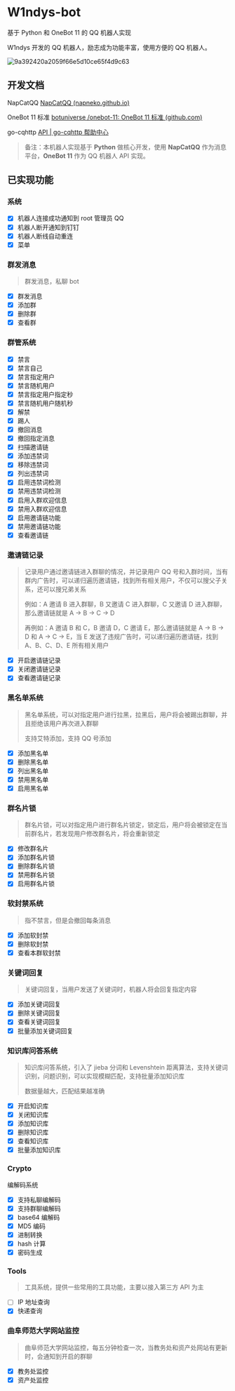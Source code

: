 # W1ndys-bot

基于 Python 和 OneBot 11 的 QQ 机器人实现

W1ndys 开发的 QQ 机器人，励志成为功能丰富，使用方便的 QQ 机器人。

![9a392420a2059f66e5d10ce65f4d9c63](https://github.com/user-attachments/assets/ebce861a-8282-4b22-994e-72a0ba953f2c)


## 开发文档

NapCatQQ [NapCatQQ (napneko.github.io)](https://napneko.github.io/zh-CN/#/)

OneBot 11 标准 [botuniverse /onebot-11: OneBot 11 标准 (github.com)](https://github.com/botuniverse/onebot-11#/)

go-cqhttp [API | go-cqhttp 帮助中心](https://docs.go-cqhttp.org/api/)

> 备注：本机器人实现基于 **Python** 做核心开发，使用 **NapCatQQ** 作为消息平台，**OneBot 11** 作为 QQ 机器人 API 实现。

## 已实现功能

### 系统

- [x] 机器人连接成功通知到 root 管理员 QQ
- [x] 机器人断开通知到钉钉
- [x] 机器人断线自动重连
- [x] 菜单

### 群发消息

> 群发消息，私聊 bot

- [x] 群发消息
- [x] 添加群
- [x] 删除群
- [x] 查看群

### 群管系统

- [x] 禁言
- [x] 禁言自己
- [x] 禁言指定用户
- [x] 禁言随机用户
- [x] 禁言指定用户指定秒
- [x] 禁言随机用户随机秒
- [x] 解禁
- [x] 踢人
- [x] 撤回消息
- [x] 撤回指定消息
- [x] 扫描邀请链
- [x] 添加违禁词
- [x] 移除违禁词
- [x] 列出违禁词
- [x] 启用违禁词检测
- [x] 禁用违禁词检测
- [x] 启用入群欢迎信息
- [x] 禁用入群欢迎信息
- [x] 启用邀请链功能
- [x] 禁用邀请链功能
- [x] 查看邀请链

### 邀请链记录

> 记录用户通过邀请链进入群聊的情况，并记录用户 QQ 号和入群时间，当有群内广告时，可以递归遍历邀请链，找到所有相关用户，不仅可以搜父子关系，还可以搜兄弟关系
>
> 例如：A 邀请 B 进入群聊，B 又邀请 C 进入群聊，C 又邀请 D 进入群聊，那么邀请链就是 A -> B -> C -> D
>
> 再例如：A 邀请 B 和 C，B 邀请 D，C 邀请 E，那么邀请链就是 A -> B -> D 和 A -> C -> E，当 E 发送了违规广告时，可以递归遍历邀请链，找到 A、B、C、D、E 所有相关用户

- [x] 开启邀请链记录
- [x] 关闭邀请链记录
- [x] 查看邀请链记录

### 黑名单系统

> 黑名单系统，可以对指定用户进行拉黑，拉黑后，用户将会被踢出群聊，并且拒绝该用户再次进入群聊
>
> 支持艾特添加，支持 QQ 号添加

- [x] 添加黑名单
- [x] 删除黑名单
- [x] 列出黑名单
- [x] 禁用黑名单
- [x] 启用黑名单

### 群名片锁

> 群名片锁，可以对指定用户进行群名片锁定，锁定后，用户将会被锁定在当前群名片，若发现用户修改群名片，将会重新锁定

- [x] 修改群名片
- [x] 添加群名片锁
- [x] 删除群名片锁
- [x] 禁用群名片锁
- [x] 启用群名片锁

### 软封禁系统

> 指不禁言，但是会撤回每条消息

- [x] 添加软封禁
- [x] 删除软封禁
- [x] 查看本群软封禁

### 关键词回复

> 关键词回复，当用户发送了关键词时，机器人将会回复指定内容

- [x] 添加关键词回复
- [x] 删除关键词回复
- [x] 查看关键词回复
- [x] 批量添加关键词回复

### 知识库问答系统

> 知识库问答系统，引入了 jieba 分词和 Levenshtein 距离算法，支持关键词识别，问题识别，可以实现模糊匹配，支持批量添加知识库
>
> 数据量越大，匹配结果越准确

- [x] 开启知识库
- [x] 关闭知识库
- [x] 添加知识库
- [x] 删除知识库
- [x] 查看知识库
- [x] 批量添加知识库

### Crypto

编解码系统

- [x] 支持私聊编解码
- [x] 支持群聊编解码
- [x] base64 编解码
- [x] MD5 编码
- [x] 进制转换
- [x] hash 计算
- [x] 密码生成

### Tools

> 工具系统，提供一些常用的工具功能，主要以接入第三方 API 为主

- [ ] IP 地址查询
- [x] 快递查询

### 曲阜师范大学网站监控

> 曲阜师范大学网站监控，每五分钟检查一次，当教务处和资产处网站有更新时，会通知到开启的群聊

- [x] 教务处监控
- [x] 资产处监控
